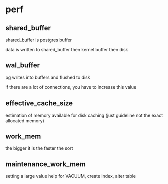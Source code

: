 # perf

## shared_buffer

shared_buffer is postgres buffer

data is written to shared_buffer then kernel buffer then disk

## wal_buffer

pg writes into buffers and flushed to disk

if there are a lot of connections, you have to increase this value

## effective_cache_size

estimation of memory available for disk caching (just guideline not the exact allocated memory)

## work_mem

the bigger it is the faster the sort

## maintenance_work_mem

setting a large value help for VACUUM, create index, alter table
